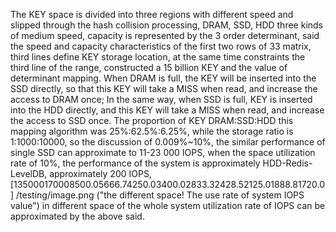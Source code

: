 The KEY space is divided into three regions with different speed and slipped through the hash collision processing, DRAM, SSD, HDD three kinds of medium speed, capacity is represented by the 3 order determinant, said the speed and capacity characteristics of the first two rows of 33 matrix, third lines define KEY storage location, at the same time constraints the third line of the range, constructed a 15 billion KEY and the value of determinant mapping.
When DRAM is full, the KEY will be inserted into the SSD directly, so that this KEY will take a MISS when read, and increase the access to DRAM once;
In the same way, when SSD is full, KEY is inserted into the HDD directly, and this KEY will take a MISS when read, and increase the access to SSD once.
The proportion of KEY DRAM:SSD:HDD this mapping algorithm was 25%:62.5%:6.25%, while the storage ratio is 1:1000:10000, so the discussion of 0.009%~10%, the similar performance of single SSD can approximate to 11-23 000 IOPS, when the space utilization rate of 10%, the performance of the system is approximately HDD-Redis-LevelDB, approximately 200 IOPS, [135000170008500.05666.74250.03400.02833.32428.52125.01888.81720.0] /testing/image.png ("the different space! The use rate of system IOPS value") in different space of the whole system utilization rate of IOPS can be approximated by the above said.